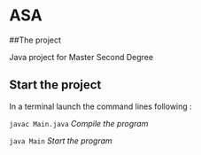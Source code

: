 # ASA
##The project

Java project for Master Second Degree


## Start the project
In a terminal launch the command lines following :

`javac Main.java` *Compile the program*

`java Main` *Start the program*

